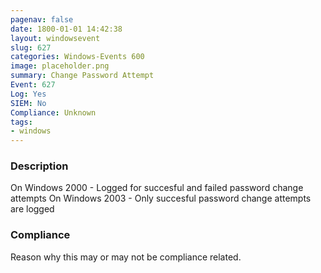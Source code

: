 ```yaml
---
pagenav: false
date: 1800-01-01 14:42:38
layout: windowsevent
slug: 627
categories: Windows-Events 600
image: placeholder.png
summary: Change Password Attempt
Event: 627
Log: Yes
SIEM: No
Compliance: Unknown
tags:
- windows
---
```


### Description

On Windows 2000 - Logged for succesful and failed password change attempts
On Windows 2003 - Only succesful password change attempts are logged

### Compliance

Reason why this may or may not be compliance related.
